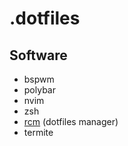 # .dotfiles

## Software
+ bspwm
+ polybar
+ nvim
+ zsh
+ [rcm](https://github.com/thoughtbot/rcm) (dotfiles manager)
+ termite

